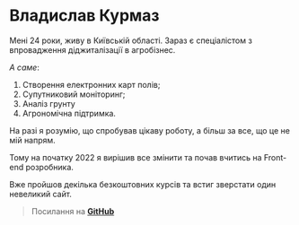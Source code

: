 # **Владислав Курмаз** #  

Мені 24 роки, живу в Київській області. Зараз є спеціалістом з впровадження діджиталізації в агробізнес.

*А саме*:

1. Створення електронних карт полів;
2. Супутниковий моніторинг;
3. Аналіз грунту
4. Агрономічна підтримка.

На разі я розумію, що спробував цікаву роботу, а більш за все, що це не мій напрям.  

Тому на початку 2022 я вирішив все змінити та почав вчитись на Front-end розробника.  

Вже пройшов декілька безкоштовних курсів та встиг зверстати один невеликий сайт.  

>Посилання на **[GitHub](https://github.com/vladyslav-kurmaz/device)**